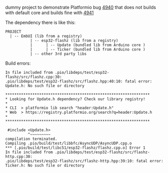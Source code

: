 dummy project to demonstrate Platformio bug [4940](https://github.com/platformio/platformio-core/issues/4940) that does not builds with default core and builds fine with [4941](https://github.com/platformio/platformio-core/pull/4941/files)

The dependency there is like this:
```
PROJECT
  | -- EmbUI (lib from a registry)
           | -- esp32-flashz (lib from a registry)
           |      | -- Update (bundled lib from Arduino core )
           |      | -- Ticker (bundled lib from Arduino core )
           | -- other 3rd party libs
```

Build errors:
```
In file included from .pio/libdeps/test/esp32-flashz/src/flashz.cpp:30:
.pio/libdeps/test/esp32-flashz/src/flashz.hpp:40:10: fatal error: Update.h: No such file or directory

****************************************************************
* Looking for Update.h dependency? Check our library registry!
*
* CLI  > platformio lib search "header:Update.h"
* Web  > https://registry.platformio.org/search?q=header:Update.h
*
****************************************************************

 #include <Update.h>
          ^~~~~~~~~~
compilation terminated.                                                                                                                                       
Compiling .pio/build/test/libbfc/AsyncUDP/AsyncUDP.cpp.o                                                                                                      
*** [.pio/build/test/libc51/esp32-flashz/flashz.cpp.o] Error 1                                                                                                
In file included from .pio/libdeps/test/esp32-flashz/src/flashz-http.cpp:30:                                                                                  
.pio/libdeps/test/esp32-flashz/src/flashz-http.hpp:39:10: fatal error: Ticker.h: No such file or directory         
```
